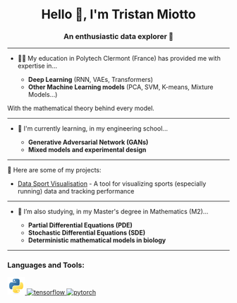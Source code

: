 <h1 align="center">Hello 👋, I'm Tristan Miotto</h1>
<h3 align="center">An enthusiastic data explorer 🔭</h3>

---

- 👨‍💻 My education in Polytech Clermont (France) has provided me with expertise in...

  - **Deep Learning** (RNN, VAEs, Transformers)
  - **Other Machine Learning models** (PCA, SVM, K-means, Mixture Models...)
 
With the mathematical theory behind every model.

---

- 🌱 I'm currently learning, in my engineering school...

  - **Generative Adversarial Network (GANs)**
  - **Mixed models and experimental design**

---

🚀 Here are some of my projects:
- [Data Sport Visualisation](https://github.com/Tristan-Miotto/data-sport-visualisation) - A tool for visualizing sports (especially running) data and tracking performance

---

- 🌱 I’m also studying, in my Master's degree in Mathematics (M2)...

  - **Partial Differential Equations (PDE)**
  - **Stochastic Differential Equations (SDE)**
  - **Deterministic mathematical models in biology**
 
---

<h3 align="left">Languages and Tools:</h3>
<p align="left"> <a href="https://www.python.org" target="_blank" rel="noreferrer"> <img src="https://raw.githubusercontent.com/devicons/devicon/master/icons/python/python-original.svg" alt="python" width="40" height="40"/>  </a> <a href="https://www.tensorflow.org" target="_blank" rel="noreferrer"> <img src="https://www.vectorlogo.zone/logos/tensorflow/tensorflow-icon.svg" alt="tensorflow" width="40" height="40"/> </a> <a href="https://pytorch.org/" target="_blank" rel="noreferrer"> <img src="https://www.vectorlogo.zone/logos/pytorch/pytorch-icon.svg" alt="pytorch" width="40" height="40"/> </a> </p>
